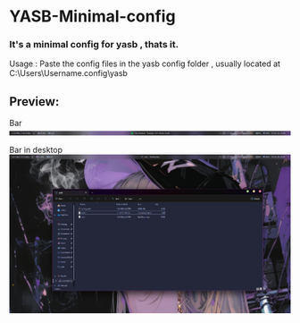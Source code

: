 # YASB-Minimal-config
### It's a minimal config for yasb , thats it.
Usage : 
   Paste the config files in the yasb config folder , usually located at C:\Users\Username\.config\yasb
## Preview:
Bar
![bar](https://github.com/Nxrnoob/YASB-Minimal-config/blob/main/yasb_bar.png?raw=true)

Bar in desktop
![bar in desktop](https://github.com/Nxrnoob/YASB-Minimal-config/blob/main/yasb_desk.png)
